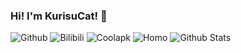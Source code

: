 ### Hi! I'm KurisuCat! 🥳
![Github](https://api.spencerwoo.com/substats/?source=github&queryKey=kurisucat)
![Bilibili](https://api.spencerwoo.com/substats/?source=bilibili&queryKey=33413489)
![Coolapk](https://api.spencerwoo.com/substats/?source=coolapk&queryKey=1071308)
![Homo](https://img.shields.io/badge/Unknown%20%E5%B2%81-%E4%BA%8B%E5%AD%A6%E7%94%9F-000000)
![Github Stats](https://github-readme-stats.vercel.app/api?username=kurisucat&show_icons=true)
<!--
**kurisucat/kurisucat** is a ✨ _special_ ✨ repository because its `README.md` (this file) appears on your GitHub profile.

Here are some ideas to get you started:

- 🔭 I’m currently working on ...
- 🌱 I’m currently learning ...
- 👯 I’m looking to collaborate on ...
- 🤔 I’m looking for help with ...
- 💬 Ask me about ...
- 📫 How to reach me: ...
- 😄 Pronouns: ...
- ⚡ Fun fact: ...
-->
